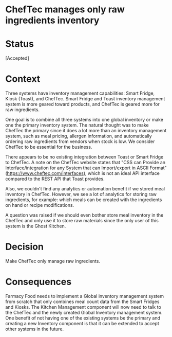 # ChefTec manages only raw ingredients inventory

# Status
[Accepted]

# Context
Three systems have inventory management capabilities: Smart Fridge, Kiosk (Toast), and ChefTec. Smart Fridge and Toast inventory management system is more geared toward products, and ChefTec is geared more for raw ingredients.

One goal is to combine all three systems into one global inventory or make one the primary inventory system. The natural thought was to make ChefTec the primary since it does a lot more than an inventory management system, such as meal pricing, allergen information, and automatically ordering raw ingredients from vendors when stock is low. We consider ChefTec to be essential for the business.

There appears to be no existing integration between Toast or Smart Fridge to ChefTec. A note on the ChefTec website states that "CSS can Provide an Interface/integration for any System that can Import/export in ASCII Format" (https://www.cheftec.com/interfaces), which is not an ideal API interface compared to the REST API that Toast provides.

Also, we couldn't find any analytics or automation benefit if we stored
meal inventory in ChefTec. However, we see a lot of analytics for storing raw ingredients, for example: which meals can be created with the ingredients on hand or recipe modifications.

A question was raised if we should even bother store meal inventory in the ChefTec and only use it to store raw materials since the only user of this system is the Ghost Kitchen.

# Decision
Make ChefTec only manage raw ingredients.

# Consequences
Farmacy Food needs to implement a Global inventory management system from scratch that only combines meal count data from the Smart Fridges and Kiosks. The Kitchen Management component will now need to talk to the ChefTec and the newly created Global Inventory management system. One benefit of not having one of the existing systems be the primary and creating a new Inventory component is that it can be extended to accept other systems in the future.